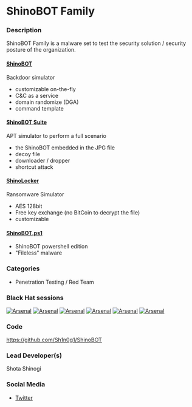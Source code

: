 # ShinoBOT Family

### Description
ShinoBOT Family is a malware set to test the security solution / security posture of the organization. 

#### [ShinoBOT](https://shinobot.com)
Backdoor simulator
* customizable on-the-fly
* C&C as a service
* domain randomize (DGA)
* command template

#### [ShinoBOT Suite](http://shinosec.com/shinobotsuite/)
APT simulator to perform a full scenario
* the ShinoBOT embedded in the JPG file
* decoy file
* downloader / dropper
* shortcut attack

#### [ShinoLocker](http://shinolocker.com/)
Ransomware Simulator
* AES 128bit
* Free key exchange (no BitCoin to decrypt the file)
* customizable

#### [ShinoBOT.ps1](http://shinobotps1.com/)
* ShinoBOT powershell edition
* "Fileless" malware

### Categories
* Penetration Testing / Red Team

### Black Hat sessions

[![Arsenal](https://rawgit.com/toolswatch/badges/master/arsenal/2013.svg)](https://www.toolswatch.org/2013/06/announcement-blackhat-arsenal-usa-2013-selected-tools/) 
[![Arsenal](https://rawgit.com/toolswatch/badges/master/arsenal/2014.svg)](https://www.toolswatch.org/2014/06/black-hat-usa-2014-arsenal-tools-speaker-list/) 
[![Arsenal](https://rawgit.com/toolswatch/badges/master/arsenal/2015.svg)](https://www.toolswatch.org/2015/03/black-hat-asia-2015-arsenal-speaker-list/) 
[![Arsenal](https://rawgit.com/toolswatch/badges/master/arsenal/2015.svg)](https://www.toolswatch.org/2015/06/black-hat-arsenal-usa-2015-speakers-lineup/) 
[![Arsenal](https://rawgit.com/toolswatch/badges/master/arsenal/2016.svg)](https://www.toolswatch.org/2016/06/the-black-hat-arsenal-usa-2016-remarkable-line-up/) 
[![Arsenal](https://rawgit.com/toolswatch/badges/master/arsenal/2017.svg)](https://www.toolswatch.org/2016/03/black-hat-arsenal-asia-2016-speakers-line-up/) 

### Code 
https://github.com/Sh1n0g1/ShinoBOT

### Lead Developer(s)
 Shota Shinogi

### Social Media 
* [Twitter](https://twitter.com/Sh1n0g1)

            
    
